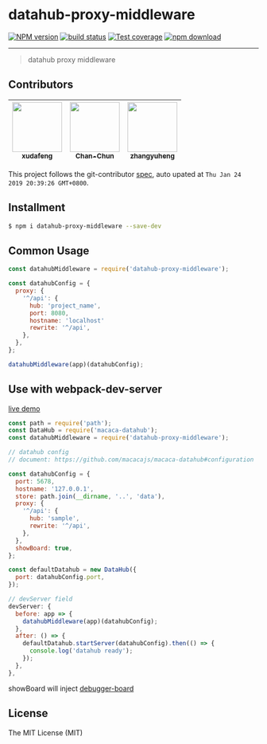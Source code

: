 # datahub-proxy-middleware

[![NPM version][npm-image]][npm-url]
[![build status][travis-image]][travis-url]
[![Test coverage][coveralls-image]][coveralls-url]
[![npm download][download-image]][download-url]

[npm-image]: https://img.shields.io/npm/v/datahub-proxy-middleware.svg?style=flat-square
[npm-url]: https://npmjs.org/package/datahub-proxy-middleware
[travis-image]: https://img.shields.io/travis/macacajs/datahub-proxy-middleware.svg?style=flat-square
[travis-url]: https://travis-ci.org/macacajs/datahub-proxy-middleware
[coveralls-image]: https://img.shields.io/coveralls/macacajs/datahub-proxy-middleware.svg?style=flat-square
[coveralls-url]: https://coveralls.io/r/macacajs/datahub-proxy-middleware?branch=master
[download-image]: https://img.shields.io/npm/dm/datahub-proxy-middleware.svg?style=flat-square
[download-url]: https://npmjs.org/package/datahub-proxy-middleware

---

> datahub proxy middleware

<!-- GITCONTRIBUTOR_START -->

## Contributors

|[<img src="https://avatars1.githubusercontent.com/u/1011681?v=4" width="100px;"/><br/><sub><b>xudafeng</b></sub>](https://github.com/xudafeng)<br/>|[<img src="https://avatars1.githubusercontent.com/u/17233599?v=4" width="100px;"/><br/><sub><b>Chan-Chun</b></sub>](https://github.com/Chan-Chun)<br/>|[<img src="https://avatars1.githubusercontent.com/u/2139038?v=4" width="100px;"/><br/><sub><b>zhangyuheng</b></sub>](https://github.com/zhangyuheng)<br/>
| :---: | :---: | :---: |


This project follows the git-contributor [spec](https://github.com/xudafeng/git-contributor), auto upated at `Thu Jan 24 2019 20:39:26 GMT+0800`.

<!-- GITCONTRIBUTOR_END -->

## Installment

```bash
$ npm i datahub-proxy-middleware --save-dev
```

## Common Usage

```javascript
const datahubMiddleware = require('datahub-proxy-middleware');

const datahubConfig = {
  proxy: {
    '^/api': {
      hub: 'project_name',
      port: 8080,
      hostname: 'localhost'
      rewrite: '^/api',
    },
  },
};

datahubMiddleware(app)(datahubConfig);
```

## Use with webpack-dev-server

[live demo](//github.com/macaca-sample/webpack-datahub-sample)

```javascript
const path = require('path');
const DataHub = require('macaca-datahub');
const datahubMiddleware = require('datahub-proxy-middleware');

// datahub config
// document: https://github.com/macacajs/macaca-datahub#configuration

const datahubConfig = {
  port: 5678,
  hostname: '127.0.0.1',
  store: path.join(__dirname, '..', 'data'),
  proxy: {
    '^/api': {
      hub: 'sample',
      rewrite: '^/api',
    },
  },
  showBoard: true,
};

const defaultDatahub = new DataHub({
  port: datahubConfig.port,
});

// devServer field
devServer: {
  before: app => {
    datahubMiddleware(app)(datahubConfig);
  },
  after: () => {
    defaultDatahub.startServer(datahubConfig).then(() => {
      console.log('datahub ready');
    });
  },
},
```

showBoard will inject [debugger-board](//github.com/macacajs/debugger-board)

## License

The MIT License (MIT)
